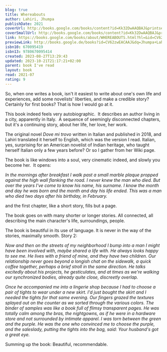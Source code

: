 ```yaml
---  
blog: true  
title: Whereabouts  
author: Lahiri, Jhumpa  
publishDate: 2021  
coverUrl: http://books.google.com/books/content?id=Kk32DwAAQBAJ&printsec=frontcover&img=1&zoom=1&edge=curl&source=gbs_api  
coverSmallUrl: http://books.google.com/books/content?id=Kk32DwAAQBAJ&printsec=frontcover&img=1&zoom=5&edge=curl&source=gbs_api  
link: https://books.google.com/books/about/WHEREABOUTS.html?hl=&id=CV62zwEACAAJ  
previewLink: http://books.google.de/books?id=CV62zwEACAAJ&dq=Jhumpa+Lahiri,+Whereabouts&hl=&as_pt=BOOKS&cd=1&source=gbs_api  
isbn10: 670095419  
isbn13: 9780670095414  
created: 2023-08-27T13:29:43  
updated: 2023-10-21T21:17:21+02:00  
parent: book I've read  
layout: book  
read: 2021-07  
rating: 9  
---  
```

  
So, when one writes a book, isn't it easiest to write about one's own life and experiences, add some novelists' liberties, and make a credible story? Certainly for first books? That is how I would go at it.  
  
This book indeed feels very autobiographic.  It describes an author living in a city, apparently in Italy.  A sequence of seemingly disconnected chapters, but it's a continuing story, about her life, her love, her work.    
  
The original novel _Dove mi trovo_ written in Italian and published in 2018, and Lahiri translated it herself to English, which was the version I read. Italian, yes, surprising for an American novelist of Indian heritage, who taught herself Italian only a few years before? Or so I gather from her Wiki page.  
  
The book is like windows into a soul, very cinematic indeed, and slowly you become her.  It opens:  
  
_In the mornings after breakfast I walk past a small marble plaque propped against the high wall flanking the road. I never knew the man who died. But over the years I've come to know his name, his surname. I know the month and day he was born and the month and day his life ended. This was a man who died two days after his birthday, in February._  
  
and the first chapter, like a short story, fills but a page.  
  
The book goes on with many shorter or longer stories. All connected, all describing the main character's life, surroundings, people.  
  
The book is beautiful in its use of language. It is never in the way of the stories, maximally smooth. Story 2:  
  
_Now and then on the streets of my neighborhood I bump into a man I might have been involved with, maybe shared a life with. He always looks happy to see me. He lives with a friend of mine, and they have two children. Our relationship never goes beyond a longish chat on the sidewalk, a quick coffee together, perhaps a brief stroll in the same direction. He talks excitedly about his projects, he gesticulates, and at times as we're walking our synchronized bodies, already quite close, discreetly overlap._  
  
_Once he accompanied me into a lingerie shop because I had to choose a pair of tights to wear under a new skirt. I'd just bought the skirt and I needed the tights for that same evening. Our fingers grazed the textures splayed out on the counter as we sorted through the various colors. The binder of samples was like a book full of flimsy transparent pages. He was totally calm among the bras, the nightgowns, as if he were in a hardware store and not surrounded by intimate apparel. I was torn between the green and the purple. He was the one who convinced me to choose the purple, and the saleslady, putting the tights into the bag, said: Your husband's got a great eye._  
  
Summing up the book: Beautiful, recommendable.